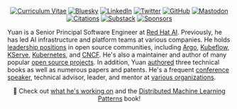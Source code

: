 <p align="center">
	<a href="https://terrytangyuan.github.io/cv.html"><img src="imgs/cv.svg" alt="Curriculum Vitae"></a>
	<a href="https://bsky.app/profile/terrytangyuan.xyz"><img src="imgs/bluesky.svg" alt="Bluesky"></a>
	<a href="https://www.linkedin.com/in/terrytangyuan"><img src="imgs/linkedin.svg" alt="LinkedIn"></a>
	<a href="https://twitter.com/TerryTangYuan"><img src="imgs/twitter.svg" alt="Twitter"></a>
	<a href="https://github.com/terrytangyuan"><img src="imgs/github.svg" alt="GitHub"></a>
	<a rel="me" href="https://fosstodon.org/@terrytangyuan"><img src="imgs/mastodon.svg" alt="Mastodon"></a>
	<a href="https://scholar.google.com/citations?user=2GYttqUAAAAJ&hl=en"><img src="imgs/citations.svg" alt="Citations"></a>
	<a href="https://substack.com/@terrytangyuan"><img src="imgs/substack.svg" alt="Substack"></a>
	<a href="https://github.com/sponsors/terrytangyuan"><img src="imgs/sponsors.svg" alt="Sponsors"></a>
</p>



Yuan is a Senior Principal Software Engineer at [Red Hat AI](https://www.redhat.com/en/products/ai). Previously, he has led AI infrastructure and platform teams at various companies. He holds [leadership positions](https://terrytangyuan.github.io/cv#services) in open source communities, including [Argo](https://argoproj.github.io/), [Kubeflow](https://github.com/kubeflow), [KServe](https://github.com/kserve/kserve), [Kubernetes](https://github.com/kubernetes/community/tree/master/sig-list.md), and [CNCF](https://github.com/cncf/toc/tree/main/tags/tag-workloads-foundation). He's also a maintainer and author of many popular [open source projects](https://github.com/sponsors/terrytangyuan). In addition, Yuan [authored](https://terrytangyuan.github.io/cv#publications) three technical books as well as numerous papers and patents. He's a frequent [conference speaker](https://terrytangyuan.github.io/cv#talks), technical advisor, leader, and mentor at [various organizations](https://terrytangyuan.github.io/cv#services). 

<p align="center">📖 Check out
	<a href="https://terrytangyuan.github.io/cv">what he's working on</a> and the <a href="https://github.com/terrytangyuan/distributed-ml-patterns">Distributed Machine Learning Patterns</a> book!
</p>

